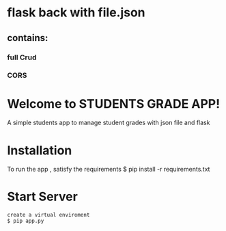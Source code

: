 # flask back with file.json
## contains:
### full Crud 
### CORS



# Welcome to STUDENTS GRADE APP!

A simple students app to manage student grades  with json file and flask
# Installation

To run the app , satisfy the requirements
    $ pip install -r requirements.txt 

# Start Server
    create a virtual enviroment
    $ pip app.py

